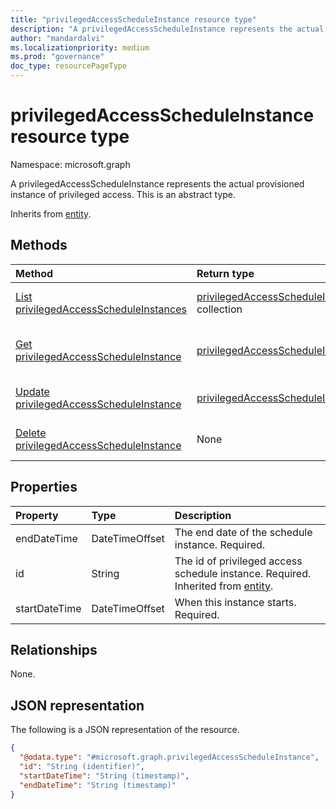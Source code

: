 ```yaml
---
title: "privilegedAccessScheduleInstance resource type"
description: "A privilegedAccessScheduleInstance represents the actual provisioned instance of privileged access."
author: "mandardalvi"
ms.localizationpriority: medium
ms.prod: "governance"
doc_type: resourcePageType
---
```


# privilegedAccessScheduleInstance resource type

Namespace: microsoft.graph

A privilegedAccessScheduleInstance represents the actual provisioned instance of privileged access.
This is an abstract type.


Inherits from [entity](../resources/entity.md).

## Methods
|Method|Return type|Description|
|:---|:---|:---|
|[List privilegedAccessScheduleInstances](../api/privilegedaccessscheduleinstance-list.md)|[privilegedAccessScheduleInstance](../resources/privilegedaccessscheduleinstance.md) collection|Get a list of the [privilegedAccessScheduleInstance](../resources/privilegedaccessscheduleinstance.md) objects and their properties.|
|[Get privilegedAccessScheduleInstance](../api/privilegedaccessscheduleinstance-get.md)|[privilegedAccessScheduleInstance](../resources/privilegedaccessscheduleinstance.md)|Read the properties and relationships of a [privilegedAccessScheduleInstance](../resources/privilegedaccessscheduleinstance.md) object.|
|[Update privilegedAccessScheduleInstance](../api/privilegedaccessscheduleinstance-update.md)|[privilegedAccessScheduleInstance](../resources/privilegedaccessscheduleinstance.md)|Update the properties of a [privilegedAccessScheduleInstance](../resources/privilegedaccessscheduleinstance.md) object.|
|[Delete privilegedAccessScheduleInstance](../api/privilegedaccessscheduleinstance-delete.md)|None|Delete a [privilegedAccessScheduleInstance](../resources/privilegedaccessscheduleinstance.md) object.|

## Properties
|Property|Type|Description|
|:---|:---|:---|
|endDateTime|DateTimeOffset|The end date of the schedule instance. Required.|
|id|String|The id of privileged access schedule instance. Required. Inherited from [entity](../resources/entity.md).|
|startDateTime|DateTimeOffset|When this instance starts. Required.|

## Relationships
None.

## JSON representation
The following is a JSON representation of the resource.
<!-- {
  "blockType": "resource",
  "keyProperty": "id",
  "@odata.type": "microsoft.graph.privilegedAccessScheduleInstance",
  "baseType": "microsoft.graph.entity",
  "openType": false
}
-->
``` json
{
  "@odata.type": "#microsoft.graph.privilegedAccessScheduleInstance",
  "id": "String (identifier)",
  "startDateTime": "String (timestamp)",
  "endDateTime": "String (timestamp)"
}
```


